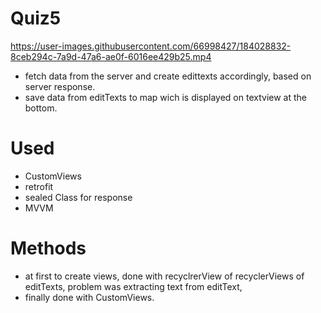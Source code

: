 # Quiz5



https://user-images.githubusercontent.com/66998427/184028832-8ceb294c-7a9d-47a6-ae0f-6016ee429b25.mp4

- fetch data from the server and create edittexts accordingly, based on server response.
- save data from editTexts to map wich is displayed on textview at the bottom.

# Used
- CustomViews
- retrofit
- sealed Class for response
- MVVM

# Methods
- at first to create views, done with recyclrerView of recyclerViews of editTexts,
problem was extracting text from editText,
- finally done with CustomViews.
